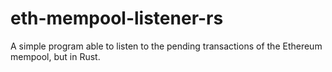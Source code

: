 # eth-mempool-listener-rs
A simple program able to listen to the pending transactions of the Ethereum mempool, but in Rust.
